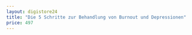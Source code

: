 ```yaml
---
layout: digistore24
title: "Die 5 Schritte zur Behandlung von Burnout und Depressionen"
price: 497
---
```

